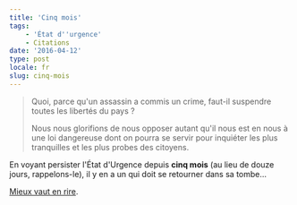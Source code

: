```yaml
---
title: 'Cinq mois'
tags:
    - 'État d''urgence'
    - Citations
date: '2016-04-12'
type: post
locale: fr
slug: cinq-mois
---
```


> Quoi, parce qu'un assassin a commis un crime, faut-il suspendre toutes les libertés du pays ?
>
> Nous nous glorifions de nous opposer autant qu'il nous est en nous à une loi dangereuse dont on pourra se servir pour inquiéter les plus tranquilles et les plus probes des citoyens.

En voyant persister l'État d'Urgence depuis **cinq mois** (au lieu de douze jours, rappelons-le), il y en a un qui doit se retourner dans sa tombe…

[Mieux vaut en rire](https://unodieuxconnard.com/2014/09/14/what-would-jaures-do/).

